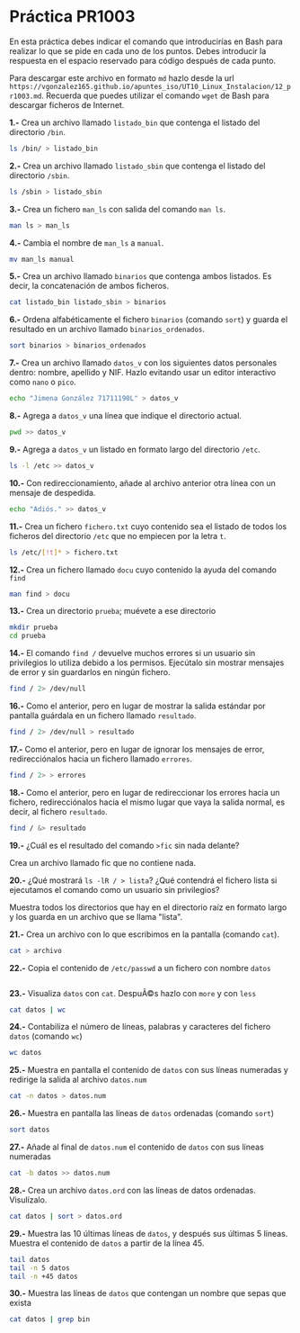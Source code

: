 # Práctica PR1003

En esta práctica debes indicar el comando que introducirías en Bash para realizar lo que se pide en cada uno de los puntos. Debes introducir la respuesta en el espacio reservado para código después de cada punto.

Para descargar este archivo en formato `md` hazlo desde la url `https://vgonzalez165.github.io/apuntes_iso/UT10_Linux_Instalacion/12_pr1003.md`. Recuerda que puedes utilizar el comando `wget` de Bash para descargar ficheros de Internet.


**1.-** Crea un archivo llamado `listado_bin` que contenga el listado del directorio `/bin`.
```bash
ls /bin/ > listado_bin
```
**2.-** Crea un archivo llamado `listado_sbin` que contenga el listado del directorio `/sbin`.
```bash
ls /sbin > listado_sbin
```
**3.-** Crea un fichero `man_ls` con salida del comando `man ls`.
```bash
man ls > man_ls
```
**4.-** Cambia el nombre de `man_ls` a `manual`.
```bash
mv man_ls manual
```
**5.-** Crea un archivo llamado `binarios` que contenga ambos listados. Es decir, la concatenación de ambos ficheros.
```bash
cat listado_bin listado_sbin > binarios
```
**6.-** Ordena alfabéticamente el fichero `binarios` (comando `sort`) y guarda el resultado en un archivo llamado `binarios_ordenados`.
```bash
sort binarios > binarios_ordenados
```
**7.-** Crea un archivo llamado `datos_v` con los siguientes datos personales dentro: nombre, apellido y NIF. Hazlo evitando usar un editor interactivo como `nano` o `pico`.
```bash
echo "Jimena González 71711190L" > datos_v 
```
**8.-** Agrega a `datos_v` una lí­nea que indique el directorio actual.
```bash
pwd >> datos_v
```
**9.-** Agrega a `datos_v` un listado en formato largo del directorio `/etc`.
```bash
ls -l /etc >> datos_v
```
**10.-** Con redireccionamiento, añade al archivo anterior otra línea con un mensaje de despedida.
```bash
echo "Adiós." >> datos_v
```
**11.-** Crea un fichero `fichero.txt` cuyo contenido sea el listado de todos los ficheros del directorio `/etc` que no empiecen por la letra `t`.
```bash
ls /etc/[!t]* > fichero.txt
```
**12.-** Crea un fichero llamado `docu` cuyo contenido la ayuda del comando `find`
```bash
man find > docu
```
**13.-** Crea un directorio `prueba`; muévete a ese directorio
```bash
mkdir prueba
cd prueba
```
**14.-** El comando `find /` devuelve muchos errores si un usuario sin privilegios lo utiliza debido a los permisos. Ejecútalo sin mostrar mensajes de error y sin guardarlos en ningún fichero.
```bash
find / 2> /dev/null
```
**16.-** Como el anterior, pero en lugar de mostrar la salida estándar por pantalla guárdala en un fichero llamado `resultado`.
```bash
find / 2> /dev/null > resultado
```
**17.-** Como el anterior, pero en lugar de ignorar los mensajes de error, redirecciónalos hacia un fichero llamado `errores`.
```bash
find / 2> > errores
```
**18.-** Como el anterior, pero en lugar de redireccionar los errores hacia un fichero, redirecciónalos hacia el mismo lugar que vaya la salida normal, es decir, al fichero `resultado`.
```bash
find / &> resultado
```
**19.-** ¿Cuál es el resultado del comando `>fic` sin nada delante?

Crea un archivo llamado fic que no contiene nada.

**20.-** ¿Qué mostrará `ls -lR / > lista`? ¿Qué contendrá el fichero lista si ejecutamos el comando como un usuario sin privilegios?

Muestra todos los directorios que hay en el directorio raíz en formato largo y los guarda en un archivo que se llama "lista".

**21.-** Crea un archivo con lo que escribimos en la pantalla (comando `cat`).
```bash
cat > archivo
```

**22.-** Copia el contenido de `/etc/passwd` a un fichero con nombre `datos`
```bash

```
**23.-** Visualiza `datos` con `cat`. DespuÃ©s hazlo con `more` y con `less`
```bash
cat datos | wc
```
**24.-** Contabiliza el número de líneas, palabras y caracteres del fichero `datos` (comando `wc`)
```bash
wc datos
```
**25.-** Muestra en pantalla el contenido de `datos` con sus lí­neas numeradas y redirige la salida al archivo `datos.num`
```bash
cat -n datos > datos.num
```
**26.-** Muestra en pantalla las líneas de `datos` ordenadas (comando `sort`)
```bash
sort datos
```
**27.-** Añade al final de `datos.num` el contenido de `datos` con sus líneas numeradas
```bash
cat -b datos >> datos.num
```
**28.-** Crea un archivo `datos.ord` con las líneas de datos ordenadas. Visulízalo.
```bash
cat datos | sort > datos.ord
```
**29.-** Muestra las 10 últimas líneas de `datos`, y después sus últimas 5 líneas. Muestra el contenido de `datos` a partir de la lí­nea 45.
```bash
tail datos
tail -n 5 datos
tail -n +45 datos
```
**30.-** Muestra las líneas de `datos` que contengan un nombre que sepas que exista
```bash
cat datos | grep bin
```